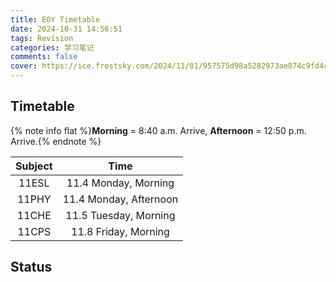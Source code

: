 ```yaml
---
title: EOY Timetable
date: 2024-10-31 14:56:51
tags: Revision
categories: 学习笔记
comments: false
cover: https://ice.frostsky.com/2024/11/01/957575d98a5282973ae874c9fd4ca6b0.jpeg
---
```


## Timetable

{% note info flat %}**Morning** = 8:40 a.m. Arrive, **Afternoon** = 12:50 p.m. Arrive.{% endnote %}

| Subject | Time |
|:-------:|:--------------------:|
|  11ESL  | 11.4 Monday, Morning |
|  11PHY  | 11.4 Monday, Afternoon |
|  11CHE  | 11.5 Tuesday, Morning |
|  11CPS  | 11.8 Friday, Morning |

## Status

<div class='status' subject="esl" target-date="2024-11-04T08:40:00Z"></div>
<div class='status' subject="phy" target-date="2024-11-04T12:50:00Z"></div>
<div class='status' subject="che" target-date="2024-11-05T08:40:00Z"></div>
<div class='status' subject="cps" target-date="2024-11-08T08:40:00Z"></div>

<script>
  currentDate = new Date();
  contentElements = document.querySelectorAll(".status");
  contentElements.forEach(contentElement => {
    subject = contentElement.getAttribute("subject");
    targetDate = new Date(contentElement.getAttribute("target-date"));
    if (currentDate < targetDate) {
      contentElement.innerHTML = `{% checkbox green, 11${subject.toUpperCase()} %}`
    }
    else {
      contentElement.innerHTML = `{% checkbox green checked, 11${subject.toUpperCase()} %}`
    }
  });
</script>
